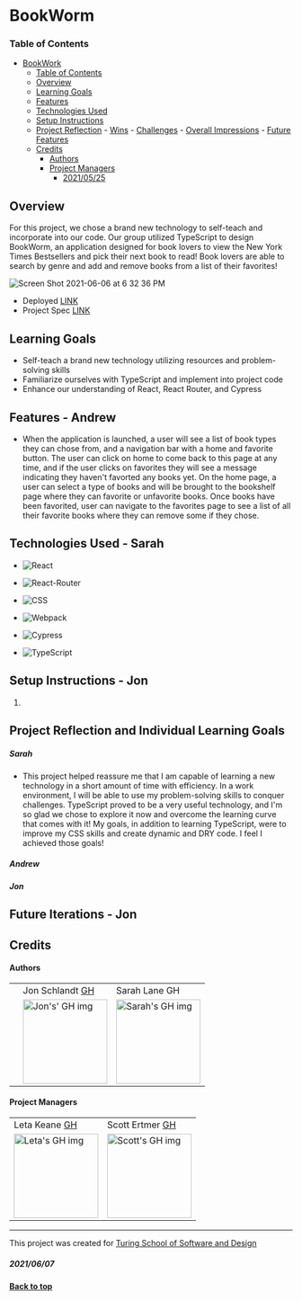 # BookWorm

### Table of Contents
- [BookWork](#bookworm)
    - [Table of Contents](#table-of-contents)
  - [Overview](#overview)
  - [Learning Goals](#learning-goals)
  - [Features](#features)
  - [Technologies Used](#technologies-used)
  - [Setup Instructions](#setup-instructions)
  - [Project Reflection](#project-reflection)
        - [Wins](#wins)
        - [Challenges](#challenges)
        - [Overall Impressions](#overall-impressions)
        - [Future Features](#future-features)
  - [Credits](#credits)
      - [Authors](#authors)
      - [Project Managers](#project-managers)
        - [2021/05/25](#20210525)

## Overview
For this project, we chose a brand new technology to self-teach and incorporate into our code.  Our group utilized TypeScript to design BookWorm, an application designed for book lovers to view the New York Times Bestsellers and pick their next book to read! Book lovers are able to search by genre and add and remove books from a list of their favorites!  

![Screen Shot 2021-06-06 at 6 32 36 PM](https://user-images.githubusercontent.com/27929330/120942237-942a0100-c6f5-11eb-9cff-eeab6dd6241b.png)

- Deployed [LINK](https://bookworm-2102.herokuapp.com/)
- Project Spec [LINK](https://frontend.turing.edu/projects/module-3/stretch.html)

## Learning Goals
- Self-teach a brand new technology utilizing resources and problem-solving skills
- Familiarize ourselves with TypeScript and implement into project code
- Enhance our understanding of React, React Router, and Cypress

## Features - Andrew
- When the application is launched, a user will see a list of book types they can chose from, and a navigation bar with a home and favorite button. The user can click on home to come back to this page at any time, and if the user clicks on favorites they will see a message indicating they haven't favorted any books yet. On the home page, a user can select a type of books and will be brought to the bookshelf page where they can favorite or unfavorite books. Once books have been favorited, user can navigate to the favorites page to see a list of all their favorite books where they can remove some if they chose.



## Technologies Used - Sarah
* ![React](https://img.shields.io/badge/react%20-%2320232a.svg?&style=for-the-badge&logo=react&logoColor=%2361DAFB)

* ![React-Router](https://img.shields.io/badge/React_Router-CA4245?style=for-the-badge&logo=react-router&logoColor=white)

* ![CSS](https://img.shields.io/badge/css3%20-%231572B6.svg?&style=for-the-badge&logo=css3&logoColor=white)

* ![Webpack](https://img.shields.io/badge/webpack%20-%238DD6F9.svg?&style=for-the-badge&logo=webpack&logoColor=black)

* ![Cypress](https://img.shields.io/badge/cypress-04C38E.svg?&style=for-the-badge&logo=cypress&logoColor=white)

* ![TypeScript](https://img.shields.io/badge/TypeScript-007ACC?style=for-the-badge&logo=typescript&logoColor=white)

## Setup Instructions - Jon
1.

## Project Reflection and Individual Learning Goals
##### Sarah  
- This project helped reassure me that I am capable of learning a new technology in a short amount of time with efficiency.  In a work environment, I will be able to use my problem-solving skills to conquer challenges.  TypeScript proved to be a very useful technology, and I'm so glad we chose to explore it now and overcome the learning curve that comes with it!  My goals, in addition to learning TypeScript, were to improve my CSS skills and create dynamic and DRY code.  I feel I achieved those goals!

##### Andrew

##### Jon

## Future Iterations - Jon

## Credits
#### Authors
<table>
  <tr>
    <td></td>
    <td> Jon Schlandt <a href="https://github.com/jon-schlandt">GH</td>
    <td> Sarah Lane <a hef="https://github.com/sarahlane8">GH</td>
  </tr>
  <td>
  </td>  
  <td>
    <img src="https://avatars.githubusercontent.com/u/75702270?v=4" alt="Jon's' GH img"
  width="150" height="auto" />
  </td>
  <td>
  <img width="150" height="auto" src="https://user-images.githubusercontent.com/70901622/120944450-cafe1800-c6f1-11eb-96f2-5e18fdb2a96e.png" alt="Sarah's GH img">
  </td>
</table>

#### Project Managers
<table>
  <tr>
    <td> Leta Keane <a href="https://github.com/letakeane">GH</td>
    <td> Scott Ertmer <a href="https://github.com/sertmer">GH</td>
  </tr>
  <td>
    <img src="https://avatars.githubusercontent.com/u/22563791?v=4" alt="Leta's GH img"
 width="150" height="auto" />
 </td>
  <td>
    <img src="https://avatars.githubusercontent.com/u/49926352?v=4" alt="Scott's GH img"
 width="150" height="auto" />
 </td>
</table>

**************************************************************************
This project was created for [Turing School of Software and Design](https://turing.io/)
##### 2021/06/07
**[Back to top](#table-of-contents)**

